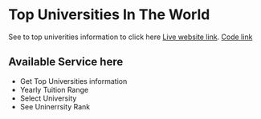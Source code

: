 # Top Universities In The World

 See to top univerities information to click here [Live website link](https://universities-details-app.netlify.app/). [Code link](https://github.com/ProgrammingHeroWC4/the-superhero-direction-abudaudhossain)

## Available Service here
* Get Top Universities information
* Yearly Tuition Range
* Select University
* See Uninerrsity Rank

